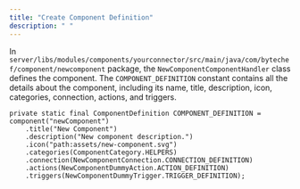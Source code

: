 ```yaml
---
title: "Create Component Definition"
description: " "
---
```


In `server/libs/modules/components/yourconnector/src/main/java/com/bytechef/component/newcomponent` package, the `NewComponentComponentHandler` class defines the component. The `COMPONENT_DEFINITION` constant contains all the details about the component, including its name, title, description, icon, categories, connection, actions, and triggers.

```
private static final ComponentDefinition COMPONENT_DEFINITION = component("newComponent")
    .title("New Component")
    .description("New component description.")
    .icon("path:assets/new-component.svg")
    .categories(ComponentCategory.HELPERS)
    .connection(NewComponentConnection.CONNECTION_DEFINITION)
    .actions(NewComponentDummyAction.ACTION_DEFINITION)
    .triggers(NewComponentDummyTrigger.TRIGGER_DEFINITION);
```
